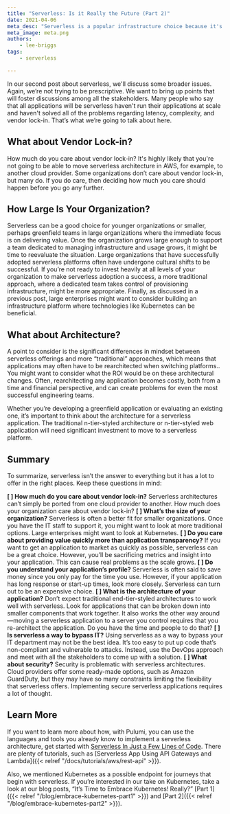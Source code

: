 ```yaml
---
title: "Serverless: Is it Really the Future (Part 2)"
date: 2021-04-06
meta_desc: "Serverless is a popular infrastructure choice because it's fast, cheap, and can be implemented outside of traditional IT. This article discusse the pros and cons of serverless architecture."
meta_image: meta.png
authors:
    - lee-briggs
tags:
    - serverless

---
```


In our second post about serverless, we'll discuss some broader issues. Again, we’re not trying to be prescriptive. We want to bring up points that will foster discussions among all the stakeholders. Many people who say that all applications will be serverless haven't run their applications at scale and haven't solved all of the problems regarding latency, complexity, and vendor lock-in. That’s what we’re going to talk about here.

<!--more-->

## What about Vendor Lock-in?

How much do you care about vendor lock-in? It's highly likely that you're not going to be able to  move serverless architecture in AWS, for example, to another cloud provider. Some organizations don’t care about vendor lock-in, but many do. If you do care, then deciding how much you care should happen before you go any further.

## How Large Is Your Organization?

Serverless can be a good choice for younger organizations or smaller, perhaps greenfield teams in large organizations where the immediate focus is on delivering value. Once the organization grows large enough to support a team dedicated to managing infrastructure and usage grows, it might be time to reevaluate the situation. Large organizations that have successfully adopted serverless platforms often have undergone cultural shifts to be successful. If you’re not ready to invest heavily at all levels of your organization to make serverless adoption a success, a more traditional approach, where a dedicated team takes control of provisioning infrastructure, might be more appropriate. Finally, as discussed in a previous post, large enterprises might want to consider building an infrastructure platform where technologies like Kubernetes can be beneficial.

## What about Architecture?

A point to consider is the significant differences in mindset between serverless offerings and more “traditional” approaches, which means that applications may often have to be rearchitected when switching platforms.. You might want to consider what the ROI would be on these architectural changes. Often, rearchitecting any application becomes costly, both from a time and financial perspective, and can create problems for even the most successful engineering teams.

Whether you’re developing a greenfield application or evaluating an existing one, it’s important to think about the architecture for a serverless application. The traditional n-tier-styled architecture or n-tier-styled web application will need significant investment to move to a serverless platform.

## Summary

To summarize, serverless isn’t the answer to everything but it has a lot to offer in the right places. Keep these questions  in mind:

**[ ] How much do you care about vendor lock-in?**
    Serverless architectures can’t simply be ported from one cloud provider to another. How much does your organization care about vendor lock-in?
**[ ] What’s the size of your organization?**
    Serverless is often a better fit for smaller organizations. Once you have the IT staff to support it, you might want to look at more traditional options. Large enterprises might want to look at Kubernetes.
**[ ] Do you care about providing value quickly more than application transparency?**
    If you want to get an application to market as quickly as possible, serverless can be a great choice. However, you’ll be sacrificing metrics and insight into your application. This can cause real problems as the scale grows.
**[ ] Do you understand your application’s profile?**
    Serverless is often said to save money since you only pay for the time you use. However, if your application has long response or start-up times, look more closely. Serverless can turn out to be an expensive choice.
**[ ] What is the architecture of your application?**
    Don’t expect traditional end-tier-styled architectures to work well with serverless. Look for applications that can be broken down into smaller components that work together. It also works the other way around—moving a serverless application to a server you control requires that you re-architect the application. Do you have the time and people to do that?
**[ ] Is serverless a way to bypass IT?**
    Using serverless as a way to bypass your IT department may not be the best idea. It’s too easy to put up code that’s non-compliant and vulnerable to attacks. Instead, use the DevOps approach and meet with all the stakeholders to come up with a solution.
**[ ] What about security?**
    Security is problematic with serverless architectures. Cloud providers offer some ready-made options, such as Amazon GuardDuty, but they may have so many constraints limiting the flexibility that serverless offers. Implementing secure serverless applications requires a lot of thought.

## Learn More

If you want to learn more about how, with Pulumi, you can use the languages and tools you already know to implement a serverless architecture, get started with [Serverless In Just a Few Lines of Code](https://www.pulumi.com/serverless/). There are plenty of tutorials, such as [Serverless App Using API Gateways and Lambda]({{< relref "/docs/tutorials/aws/rest-api" >}}).

Also, we mentioned Kubernetes as a possible endpoint for journeys that begin with serverless. If you’re interested in our take on Kubernetes, take a look at our blog posts, “It’s Time to Embrace Kubernetes! Really?” [Part 1]({{< relref "/blog/embrace-kubernetes-part1" >}}) and [Part 2]({{< relref "/blog/embrace-kubernetes-part2" >}}).
